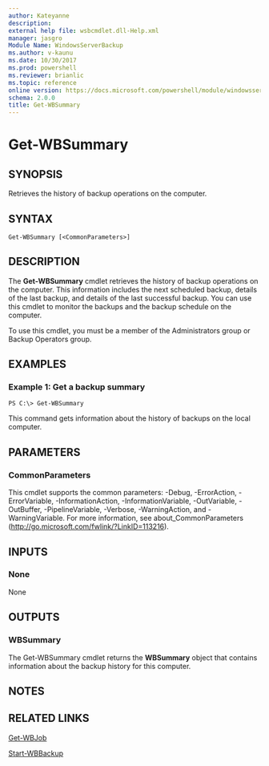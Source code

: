 ```yaml
---
author: Kateyanne
description: 
external help file: wsbcmdlet.dll-Help.xml
manager: jasgro
Module Name: WindowsServerBackup
ms.author: v-kaunu
ms.date: 10/30/2017
ms.prod: powershell
ms.reviewer: brianlic
ms.topic: reference
online version: https://docs.microsoft.com/powershell/module/windowsserverbackup/get-wbsummary?view=windowsserver2012r2-ps&wt.mc_id=ps-gethelp
schema: 2.0.0
title: Get-WBSummary
---
```


# Get-WBSummary

## SYNOPSIS
Retrieves the history of backup operations on the computer.

## SYNTAX

```
Get-WBSummary [<CommonParameters>]
```

## DESCRIPTION
The **Get-WBSummary** cmdlet retrieves the history of backup operations on the computer.
This information includes the next scheduled backup, details of the last backup, and details of the last successful backup.
You can use this cmdlet to monitor the backups and the backup schedule on the computer.

To use this cmdlet, you must be a member of the Administrators group or Backup Operators group.

## EXAMPLES

### Example 1: Get a backup summary
```
PS C:\> Get-WBSummary
```

This command gets information about the history of backups on the local computer.

## PARAMETERS

### CommonParameters
This cmdlet supports the common parameters: -Debug, -ErrorAction, -ErrorVariable, -InformationAction, -InformationVariable, -OutVariable, -OutBuffer, -PipelineVariable, -Verbose, -WarningAction, and -WarningVariable. For more information, see about_CommonParameters (http://go.microsoft.com/fwlink/?LinkID=113216).

## INPUTS

### None
None

## OUTPUTS

### WBSummary
The Get-WBSummary cmdlet returns the **WBSummary** object that contains information about the backup history for this computer.

## NOTES

## RELATED LINKS

[Get-WBJob](./Get-WBJob.md)

[Start-WBBackup](./Start-WBBackup.md)

